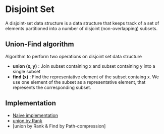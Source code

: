 # Disjoint Set
A disjoint-set data structure is a data structure that keeps track of a set of elements partitioned into a number of disjoint (non-overlapping) subsets.

## Union-Find algorithm
Algorithm to perform two operations on disjoint set data structure
  - **union (x, y)** : Join subset containing x and subset containing y into a single subset
  - **find (x)** : Find the representative element of the subset containg x. We use one element of the subset as a representative element, that represents the corresponding subset.
  
## Implementation
  - [Naive implementation](https://github.com/Jigyansu-Nanda/Data-Structures-and-Algorithms/tree/master/16.%20Disjoint%20Set/01.%20Implementation/01.%20Naive%20implementation)
  - [union by Rank](https://github.com/Jigyansu-Nanda/Data-Structures-and-Algorithms/tree/master/16.%20Disjoint%20Set/01.%20Implementation/02.%20union%20by%20rank)
  - [union by Rank & Find by Path-compression]
